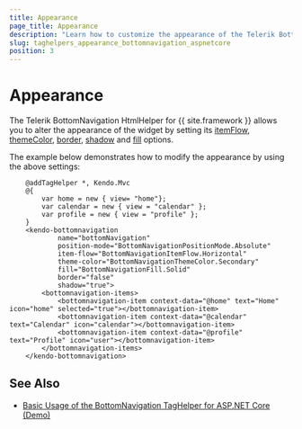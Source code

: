 ```yaml
---
title: Appearance
page_title: Appearance
description: "Learn how to customize the appearance of the Telerik BottomNavigation TagHelper for {{ site.framework }}."
slug: taghelpers_appearance_bottomnavigation_aspnetcore
position: 3
---
```


# Appearance

The Telerik BottomNavigation HtmlHelper for {{ site.framework }} allows you to alter the appearance of the widget by setting its [itemFlow](/api/javascript/ui/bottomnavigation/configuration/itemflow), [themeColor](/api/javascript/ui/bottomnavigation/configuration/themeColor), [border](/api/javascript/ui/bottomnavigation/configuration/border), [shadow](/api/javascript/ui/bottomnavigation/configuration/shadow) and [fill](/api/javascript/ui/bottomnavigation/configuration/fill) options.

The example below demonstrates how to modify the appearance by using the above settings:

```tagHelper
    @addTagHelper *, Kendo.Mvc
    @{
        var home = new { view= "home"};
        var calendar = new { view = "calendar" };
        var profile = new { view = "profile" };
    }  
    <kendo-bottomnavigation
            name="bottomNavigation"
            position-mode="BottomNavigationPositionMode.Absolute"
            item-flow="BottomNavigationItemFlow.Horizontal"
            theme-color="BottomNavigationThemeColor.Secondary"
            fill="BottomNavigationFill.Solid"
            border="false"
            shadow="true">
        <bottomnavigation-items>
            <bottomnavigation-item context-data="@home" text="Home" icon="home" selected="true"></bottomnavigation-item>
            <bottomnavigation-item context-data="@calendar" text="Calendar" icon="calendar"></bottomnavigation-item>
            <bottomnavigation-item context-data="@profile" text="Profile" icon="user"></bottomnavigation-item>
        </bottomnavigation-items>
    </kendo-bottomnavigation>
```

## See Also

* [Basic Usage of the BottomNavigation TagHelper for ASP.NET Core (Demo)](https://demos.telerik.com/aspnet-core/bottomnavigation/tag-helper)


